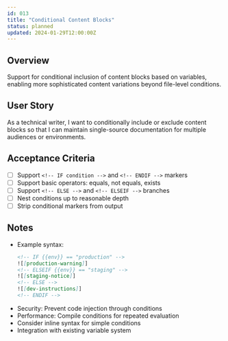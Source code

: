 ```yaml
---
id: 013
title: "Conditional Content Blocks"
status: planned
updated: 2024-01-29T12:00:00Z
---
```


## Overview

Support for conditional inclusion of content blocks based on variables, enabling more sophisticated content variations beyond file-level conditions.

## User Story

As a technical writer, I want to conditionally include or exclude content blocks so that I can maintain single-source documentation for multiple audiences or environments.

## Acceptance Criteria

- [ ] Support `<!-- IF condition -->` and `<!-- ENDIF -->` markers
- [ ] Support basic operators: equals, not equals, exists
- [ ] Support `<!-- ELSE -->` and `<!-- ELSEIF -->` branches
- [ ] Nest conditions up to reasonable depth
- [ ] Strip conditional markers from output

## Notes

- Example syntax:
  ```markdown
  <!-- IF {{env}} == "production" -->
  ![[production-warning]]
  <!-- ELSEIF {{env}} == "staging" -->
  ![[staging-notice]]
  <!-- ELSE -->
  ![[dev-instructions]]
  <!-- ENDIF -->
  ```
- Security: Prevent code injection through conditions
- Performance: Compile conditions for repeated evaluation
- Consider inline syntax for simple conditions
- Integration with existing variable system